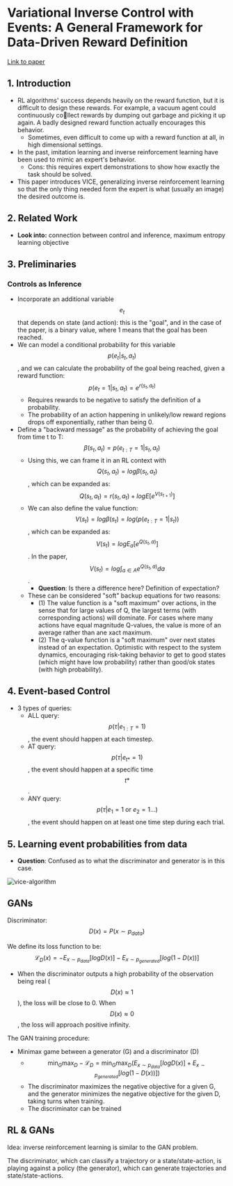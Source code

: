 # Variational Inverse Control with Events: A General Framework for Data-Driven Reward Definition

[Link to paper](https://arxiv.org/pdf/1805.11686.pdf)



## 1. Introduction

- RL algorithms' success depends heavily on the reward function, but it is difficult to design these rewards. For example, a vacuum agent could continuously collect rewards by dumping out garbage and picking it up again. A badly designed reward function actually encourages this behavior.
  - Sometimes, even difficult to come up with a reward function at all, in high dimensional settings.
- In the past, imitation learning and inverse reinforcement learning have been used to mimic an expert's behavior.
  - Cons: this requires expert demonstrations to show how exactly the task should be solved.
- This paper introduces VICE, generalizing inverse reinforcement learning so that the only thing needed form the expert is what (usually an image) the desired outcome is. 



## 2. Related Work

- **Look into:** connection between control and inference, maximum entropy learning objective



## 3. Preliminaries

### Controls as Inference

- Incorporate an additional variable $$e_t$$ that depends on state (and action): this is the "goal", and in the case of the paper, is a binary value, where 1 means that the goal has been reached.
- We can model a conditional probability for this variable $$p(e_t | s_t, a_t)$$, and we can calculate the probability of the goal being reached, given a reward function: $$p(e_t = 1 | s_t, a_t)=e^{r(s_t, a_t)}$$
  - Requires rewards to be negative to satisfy the definition of a probability.
  - The probability of an action happening in unlikely/low reward regions drops off exponentially, rather than being 0.
- Define a "backward message" as the probability of achieving the goal from time t to T: $$\beta(s_t, a_t) = p(e_{t:T} = 1 | s_t, a_t)$$
  - Using this, we can frame it in an RL context with $$Q(s_t, a_t) = log \beta(s_t, a_t)$$, which can be expanded as: $$Q(s_t, a_t) = r(s_t, a_t) + log E[e^{V(s_{t+1})}]$$
  - We can also define the value function: $$V(s_t) = log \beta(s_t) = log (p(e_{t:T} = 1 | s_t))$$, which can be expanded as: $$V(s_t) = log E_a[e^{Q(s_t, a)}]$$. In the paper, $$V(s_t) = log \int_{a \in A} e^{Q(s_t, a)} da $$.
    - **Question**: Is there a difference here? Definition of expectation?
  - These can be considered "soft" backup equations for two reasons:
    - (1) The value function is a "soft maximum" over actions, in the sense that for large values of Q, the largest terms (with corresponding actions) will dominate. For cases where many actions have equal magnitude Q-values, the value is more of an average rather than ane xact maximum.
    - (2) The q-value function is a "soft maximum" over next states instead of an expectation. Optimistic with respect to the system dynamics, encouraging risk-taking behavior to get to good states (which might have low probability) rather than good/ok states (with high probability).



## 4. Event-based Control

- 3 types of queries:
  - ALL query: $$p(\tau | e_{1:T} = 1)$$, the event should happen at each timestep.
  - AT query: $$p(\tau | e_{t*} = 1)$$, the event should happen at a specific time $$t*$$.
  - ANY query: $$p(\tau | e_1 = 1 \text{ or } e_2=1 ...)$$, the event should happen on at least one time step during each trial.



## 5. Learning event probabilities from data

- **Question**: Confused as to what the discriminator and generator is in this case.

![vice-algorithm](/Users/justinvyu/Developer/paper-notes/reinforcement-learning/images/vice/vice-algorithm.png)



## GANs

Discriminator: $$D(x)=P(x \sim p_{data})$$

We define its loss function to be: $$\mathcal{L}_D(x) = -E_{x \sim p_{data}}[logD(x)] - E_{x \sim p_{generated}}[log(1 - D(x))]$$

- When the discriminator outputs a high probability of the observation being real ($$D(x) \approx 1$$), the loss will be close to 0. When $$D(x) \approx 0$$, the loss will approach positive infinity.

The GAN training procedure:

- Minimax game between a generator (G) and a discriminator (D)
  - $$\min_{G} \max_{D} - \mathcal{L}_D = \min_{G} \max_{D} (E_{x \sim p_{data}}[logD(x)] + E_{x \sim p_{generated}}[log(1 - D(x))])$$
  - The discriminator maximizes the negative objective for a given G, and the generator minimizes the negative objective for the given D, taking turns when training.
  - The discriminator can be trained 

## RL & GANs

Idea: inverse reinforcement learning is similar to the GAN problem.

The discriminator, which can classify a trajectory or a state/state-action, is playing against a policy (the generator), which can generate trajectories and state/state-actions.
